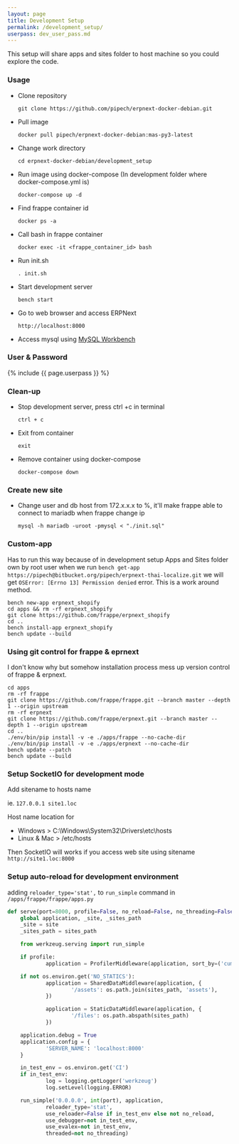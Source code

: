 ```yaml
---
layout: page
title: Development Setup
permalink: /development_setup/
userpass: dev_user_pass.md
---
```


This setup will share apps and sites folder to host machine
so you could explore the code.

### Usage

* Clone repository

    `git clone https://github.com/pipech/erpnext-docker-debian.git`

* Pull image

    `docker pull pipech/erpnext-docker-debian:mas-py3-latest`

* Change work directory

    `cd erpnext-docker-debian/development_setup`

* Run image using docker-compose (In development folder where docker-compose.yml is)

    `docker-compose up -d`

* Find frappe container id

    `docker ps -a`

* Call bash in frappe container

    `docker exec -it <frappe_container_id> bash`

* Run init.sh

    `. init.sh`

* Start development server

    `bench start`

* Go to web browser and access ERPNext

    `http://localhost:8000`

* Access mysql using [MySQL Workbench](https://www.mysql.com/products/workbench)

### User & Password

{% include {{ page.userpass }} %}

### Clean-up

* Stop development server, press ctrl +c in terminal

    `ctrl + c`

* Exit from container

    `exit`

* Remove container using docker-compose

    `docker-compose down`

### Create new site

* Change user and db host from 172.x.x.x to %, it'll make frappe able to connect to mariadb when frappe change ip

    `mysql -h mariadb -uroot -pmysql < "./init.sql"`

### Custom-app

Has to run this way because of in development setup Apps and Sites folder 
own by root user when we run `bench get-app https://pipech@bitbucket.org/pipech/erpnext-thai-localize.git`
we will get `OSError: [Errno 13] Permission denied` error. This is a work around method.

    bench new-app erpnext_shopify
    cd apps && rm -rf erpnext_shopify
    git clone https://github.com/frappe/erpnext_shopify
    cd ..
    bench install-app erpnext_shopify
    bench update --build

### Using git control for frappe & eprnext

I don't know why but somehow installation process mess up version control of frappe & erpnext.

    cd apps
    rm -rf frappe
    git clone https://github.com/frappe/frappe.git --branch master --depth 1 --origin upstream
    rm -rf erpnext
    git clone https://github.com/frappe/erpnext.git --branch master --depth 1 --origin upstream
    cd ..
    ./env/bin/pip install -v -e ./apps/frappe --no-cache-dir
    ./env/bin/pip install -v -e ./apps/erpnext --no-cache-dir
    bench update --patch
    bench update --build

### Setup SocketIO for development mode

Add sitename to hosts name

ie. `127.0.0.1 site1.loc`

Host name location for

* Windows > C:\Windows\System32\Drivers\etc\hosts
* Linux & Mac > /etc/hosts

Then SocketIO will works if you access web site using sitename `http://site1.loc:8000`

### Setup auto-reload for development environment

adding `reloader_type='stat',` to `run_simple` command in `/apps/frappe/frappe/apps.py`

``` python
def serve(port=8000, profile=False, no_reload=False, no_threading=False, site=None, sites_path='.'):
    global application, _site, _sites_path
    _site = site
    _sites_path = sites_path

    from werkzeug.serving import run_simple

    if profile:
            application = ProfilerMiddleware(application, sort_by=('cumtime', 'calls'))

    if not os.environ.get('NO_STATICS'):
            application = SharedDataMiddleware(application, {
                    '/assets': os.path.join(sites_path, 'assets'),
            })

            application = StaticDataMiddleware(application, {
                    '/files': os.path.abspath(sites_path)
            })

    application.debug = True
    application.config = {
            'SERVER_NAME': 'localhost:8000'
    }

    in_test_env = os.environ.get('CI')
    if in_test_env:
            log = logging.getLogger('werkzeug')
            log.setLevel(logging.ERROR)

    run_simple('0.0.0.0', int(port), application,
            reloader_type='stat',
            use_reloader=False if in_test_env else not no_reload,
            use_debugger=not in_test_env,
            use_evalex=not in_test_env,
            threaded=not no_threading)
```
